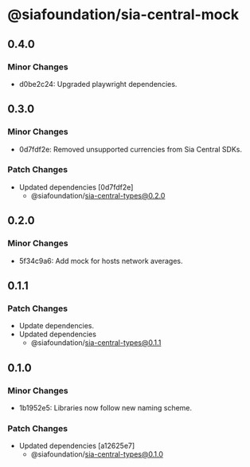 # @siafoundation/sia-central-mock

## 0.4.0

### Minor Changes

- d0be2c24: Upgraded playwright dependencies.

## 0.3.0

### Minor Changes

- 0d7fdf2e: Removed unsupported currencies from Sia Central SDKs.

### Patch Changes

- Updated dependencies [0d7fdf2e]
  - @siafoundation/sia-central-types@0.2.0

## 0.2.0

### Minor Changes

- 5f34c9a6: Add mock for hosts network averages.

## 0.1.1

### Patch Changes

- Update dependencies.
- Updated dependencies
  - @siafoundation/sia-central-types@0.1.1

## 0.1.0

### Minor Changes

- 1b1952e5: Libraries now follow new naming scheme.

### Patch Changes

- Updated dependencies [a12625e7]
  - @siafoundation/sia-central-types@0.1.0
